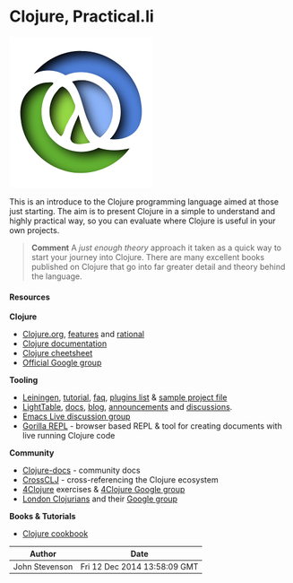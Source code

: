 # Clojure, Practical.li

![Clojure logo](images/Clojure-logo-3d.png)

  This is an introduce to the Clojure programming language aimed at those just starting.  The aim is to present Clojure in a simple to understand and highly practical way, so you can evaluate where Clojure is useful in your own projects.

> **Comment**  A _just enough theory_ approach it taken as a quick way to start your journey into Clojure.  There are many excellent books published on Clojure that go into far greater detail and theory behind the language.

#### Resources

**Clojure**
* [Clojure.org](http://clojure.org), [features](http://clojure.org/features) and [rational](http://clojure.org/rationale)
* [Clojure documentation](http://clojure.org/documentation)
* [Clojure cheetsheet](http://clojure.org/cheatsheet)
* [Official Google group](https://groups.google.com/forum/#!forum/clojure)

**Tooling**
* [Leiningen](http://leiningen.org/), [tutorial](https://github.com/technomancy/leiningen/blob/stable/doc/TUTORIAL.md), [faq](https://github.com/technomancy/leiningen/blob/stable/doc/FAQ.md), [plugins list](https://github.com/technomancy/leiningen/wiki/Plugins) & [sample project file](https://github.com/technomancy/leiningen/blob/stable/sample.project.clj)
* [LightTable](http://lighttable.com/), [docs](http://docs.lighttable.com/), [blog](http://www.lighttable.com/blog/), [announcements](https://groups.google.com/forum/#!forum/light-table) and [discussions](https://groups.google.com/forum/#!forum/light-table-discussion).
* [Emacs Live discussion group](https://groups.google.com/forum/#!forum/emacs-live)
* [Gorilla REPL](http://gorilla-repl.org/) - browser based REPL & tool for creating documents with live running Clojure code

**Community**
* [Clojure-docs](http://clojure-doc.org/) - community docs 
* [CrossCLJ](http://crossclj.info/) - cross-referencing the Clojure ecosystem
* [4Clojure](https://www.4clojure.com/) exercises & [4Clojure Google group](https://groups.google.com/forum/#!forum/4clojure)
* [London Clojurians]() and their [Google group](https://groups.google.com/forum/#!forum/london-clojurians)

**Books & Tutorials**
* [Clojure cookbook](https://github.com/clojure-cookbook/clojure-cookbook)


| Author | Date |
| -- | -- |
|John Stevenson | Fri 12 Dec 2014 13:58:09 GMT |
